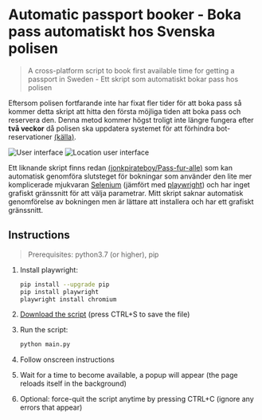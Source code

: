 # Automatic passport booker - Boka pass automatiskt hos Svenska polisen

> A cross-platform script to book first available time for getting a passport in Sweden - Ett skript som automatiskt bokar pass hos polisen

Eftersom polisen fortfarande inte har fixat fler tider för att boka pass så kommer detta skript att hitta den första möjliga tiden att boka pass och reservera den. Denna metod kommer högst troligt inte längre fungera efter **två veckor** då polisen ska uppdatera systemet för att förhindra bot-reservationer [(källa)](https://www.expressen.se/dinapengar/sa-ska-polisen-stoppa-fulbokningen-av-pass/).

![User interface](https://i.imgur.com/a0jFgia.png)
![Location user interface](https://i.imgur.com/VM1XKI5.png)

Ett liknande skript finns redan [(jonkpirateboy/Pass-fur-alle)](https://github.com/jonkpirateboy/Pass-fur-alle) som kan automatisk genomföra slutsteget för bokningar som använder den lite mer komplicerade mjukvaran [Selenium](https://www.selenium.dev/) (jämfört med [playwright](https://playwright.dev/python/)) och har inget grafiskt gränssnitt för att välja parametrar. Mitt skript saknar automatisk genomförelse av bokningen men är lättare att installera och har ett grafiskt gränssnitt.

## Instructions

> Prerequisites: python3.7 (or higher), pip

1. Install playwright:

   ```sh
   pip install --upgrade pip
   pip install playwright
   playwright install chromium
   ```

2. [Download the script](https://raw.githubusercontent.com/elias123tre/passport_booker_se/main/main.py) (press CTRL+S to save the file)

3. Run the script:

   ```sh
   python main.py
   ```

4. Follow onscreen instructions

5. Wait for a time to become available, a popup will appear (the page reloads itself in the background)

6. Optional: force-quit the script anytime by pressing CTRL+C (ignore any errors that appear)
